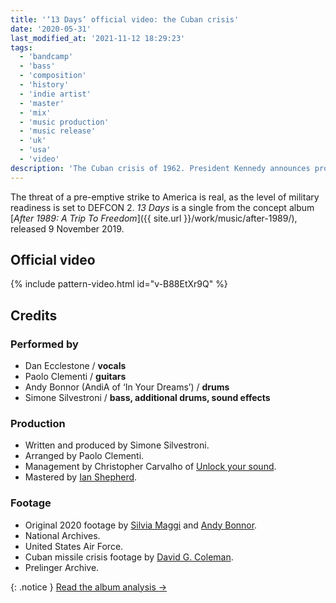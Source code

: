 ```yaml
---
title: '‘13 Days’ official video: the Cuban crisis'
date: '2020-05-31'
last_modified_at: '2021-11-12 18:29:23'
tags:
  - 'bandcamp'
  - 'bass'
  - 'composition'
  - 'history'
  - 'indie artist'
  - 'master'
  - 'mix'
  - 'music production'
  - 'music release'
  - 'uk'
  - 'usa'
  - 'video'
description: 'The Cuban crisis of 1962. President Kennedy announces proof of a build-up of Soviet missiles on the island. The world is one step from nuclear war.'
---
```

The threat of a pre-emptive strike to America is real, as the level of military readiness is set to DEFCON 2. _13 Days_ is a single from the concept album [_After 1989: A Trip To Freedom_]({{ site.url }}/work/music/after-1989/), released 9 November 2019.

## Official video

{% include pattern-video.html id="v-B88EtXr9Q" %}

## Credits

### Performed by

- Dan Ecclestone / **vocals**
- Paolo Clementi / **guitars**
- Andy Bonnor (AndiA of ‘In Your Dreams’) / **drums**
- Simone Silvestroni / **bass, additional drums, sound effects**

### Production

- Written and produced by Simone Silvestroni.
- Arranged by Paolo Clementi.
- Management by Christopher Carvalho of [Unlock your sound](https://unlockyoursound.com).
- Mastered by [Ian Shepherd](https://productionadvice.co.uk/about/).

### Footage

- Original 2020 footage by [Silvia Maggi](https://silviamaggidesign.com/) and [Andy Bonnor](https://linktr.ee/Andia).
- National Archives.
- United States Air Force.
- Cuban missile crisis footage by [David G. Coleman](https://historyinpieces.com/).
- Prelinger Archive.

{: .notice }
[Read the album analysis&nbsp;→](/work/music/after-1989/)